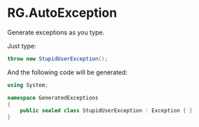 # RG.AutoException

Generate exceptions as you type.

Just type:
```cs
throw new StupidUserException();
```

And the following code will be generated:
```cs
using System;

namespace GeneratedExceptions
{
    public sealed class StupidUserException : Exception { }
}
```